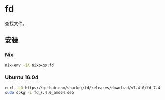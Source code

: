 # fd

查找文件。

## 安装

### Nix

```sh
nix-env -iA nixpkgs.fd
```

### Ubuntu 16.04

```sh
curl -LO https://github.com/sharkdp/fd/releases/download/v7.4.0/fd_7.4.0_amd64.deb
sudo dpkg -i fd_7.4.0_amd64.deb
```
